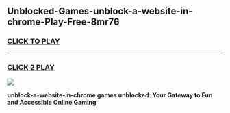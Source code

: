 
## Unblocked-Games-unblock-a-website-in-chrome-Play-Free-8mr76
<h3>
<a href="https://premium76.site?title=unblock-a-website-in-chrome&ref=18A1">CLICK TO PLAY</a></h3>
<hr>

<h3>
<a href="https://premium76.site?title=unblock-a-website-in-chrome&ref=18A1">CLICK 2 PLAY</a>
  
</h3>

<a href="https://premium76.site?title=unblock-a-website-in-chrome&ref=18A1"><img src="https://clearcache.store/games.png"></a>


**unblock-a-website-in-chrome games unblocked: Your Gateway to Fun and Accessible Online Gaming**

